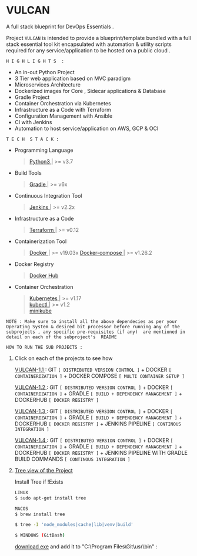 # VULCAN 

A full stack blueprint for DevOps Essentials .

Project `VULCAN` is intended to provide a blueprint/template bundled with a full stack essential tool kit encapsulated with automation & utility scripts required for any service/application to be hosted on a public cloud . 

`H I G H L I G H T S  :`

- An in-out Python Project
- 3 Tier web application based on MVC paradigm
- Microservices Architecture 
- Dockerized images for Core , Sidecar applications & Database
- Gradle Project 
- Container Orchestration via Kubernetes 
- Infrastructure as a Code with Terraform
- Configuration Management with Ansible
- CI with Jenkins 
- Automation to host service/application on  AWS, GCP & OCI 

`T E C H  S T A C K :`
	
- Programming Language 
   > [ Python3 ](https://www.python.org/downloads/) | >= v3.7 

- Build Tools 
   > [ Gradle ](https://gradle.org/install/) | >= v6x 

- Continuous Integration Tool 
  > [ Jenkins ](https://www.jenkins.io/doc/) | >= v2.2x 

- Infrastructure as a Code 
  > [ Terraform ](https://www.terraform.io/downloads.html) | >= v0.12 

- Containerization Tool 
  > [ Docker ](https://docs.docker.com/engine/install/) | >= v19.03x 
  > [ Docker-compose ](https://docs.docker.com/compose/install/) | >= v1.26.2

- Docker Registry 
  > [ Docker Hub ](https://docs.docker.com/docker-hub/) 

- Container Orchestration 
  > [ Kubernetes ](https://kubernetes.io/docs/tasks/tools/) | >= v1.17 <br /> 
  > [ kubectl ](https://kubernetes.io/docs/tasks/tools/install-kubectl/) | >= v1.2 <br /> 
  > [ minikube ](https://minikube.sigs.k8s.io/docs/start/) 

`NOTE : Make sure to install all the above dependecies as per your Operating System & desired bit processor before running any of the subprojects , any specific pre-requisites (if any)  are mentioned in detail on each of the subproject's  README` <br /> 


`HOW TO RUN THE SUB PROJECTS :`

1. Click on each of the projects to see how 

    [ VULCAN-1.1 ](https://github.com/KVSDURGASURESH/VULCAN/tree/master/vulcan-1.1/README.md ) : GIT `[ DISTRIBUTED VERSION CONTROL ]` + DOCKER `[ CONTAINERIZATION ]` + DOCKER COMPOSE `[ MULTI CONTAINER SETUP ]`

    [ VULCAN-1.2 ](https://github.com/KVSDURGASURESH/VULCAN/tree/master/vulcan-1.2/README.md ) : GIT `[ DISTRIBUTED VERSION CONTROL ]` + DOCKER `[ CONTAINERIZATION ]` + GRADLE `[ BUILD + DEPENDENCY MANAGEMENT ]` +  DOCKERHUB `[ DOCKER REGISTRY ]`

    [ VULCAN-1.3 ](https://github.com/KVSDURGASURESH/VULCAN/tree/master/vulcan-1.3/README.md ) : GIT `[ DISTRIBUTED VERSION CONTROL ]` + DOCKER `[ CONTAINERIZATION ]` + GRADLE `[ BUILD + DEPENDENCY MANAGEMENT ]` +  DOCKERHUB `[ DOCKER REGISTRY ]` + JENKINS PIPELINE `[ CONTINOUS INTEGRATION ]`

    [ VULCAN-1.4 ](https://github.com/KVSDURGASURESH/VULCAN/tree/master/vulcan-1.4/README.md ) : GIT `[ DISTRIBUTED VERSION CONTROL ]` + DOCKER `[ CONTAINERIZATION ]` + GRADLE `[ BUILD + DEPENDENCY MANAGEMENT ]` +  DOCKERHUB `[ DOCKER REGISTRY ]` + JENKINS PIPELINE WITH GRADLE BUILD COMMANDS `[ CONTINOUS INTEGRATION ]`


2. [ Tree view of the Project  ](https://github.com/KVSDURGASURESH/VULCAN/tree/master/treeView.md )

      Install Tree if !Exists 

      ```bash
      LINUX
      $ sudo apt-get install tree

      MACOS
      $ brew install tree
      ```
      
      ```bash
      $ tree -I 'node_modules|cache|lib|venv|build'
      ```

      ```bash
      $ WINDOWS (GitBash)
      ```

      [download exe](http://gnuwin32.sourceforge.net/packages/tree.htm) 
      and add it to "C:\Program Files\Git\usr\bin" :










